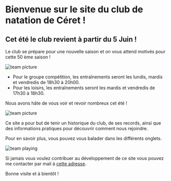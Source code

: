 # Bienvenue sur le site du club de natation de Céret !

## Cet été le club revient à partir du 5 Juin !

Le club se prépare pour une nouvelle saison et on vous attend motivés pour cette 50 ème saison !

<img src="/pictures/home/swimming.jpeg" alt="team picture">

* Pour le groupe compétition, les entraînements seront les lundis, mardis et vendredis de 18h30 à 20h00.
* Pour les loisirs, les entraînements seront les mardis et vendredis de 17h30 à 18h30. 

Nous avons hâte de vous voir et revoir nombreux cet été ! 

<img src="/pictures/home/photoTeam2.jpg" alt="team picture">

Ce site a pour but de tenir un historique du club, de ses records, ainsi que des informations pratiques pour découvrir comment nous rejoindre.

Pour en savoir plus, vous pouvez vous balader dans les différents onglets.

<img src="/pictures/home/photoJeu.jpg" alt="team playing">

Si jamais vous voulez contribuer au développement de ce site vous pouvez me contacter par mail à <a href="mailto:adrienberger66@gmail.com">cette adresse</a>.

Bonne visite et à bientôt !
